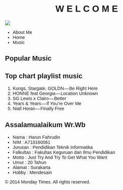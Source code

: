 
<!DOCTYPE HTML PUBLIC "-//W3C//DTD HTML 4.01 Transitional//EN" "http://www.w3.org/TR/html4/loose.dtd">
<html lang="en">
<head>
<meta http-equiv="Content-Type" content="text/html;charset=utf-8">
<title>Tugas Proyek T.I </title>
<style>
body {
    font-family: Verdana,sans-serif;
    font-size: 0.9em;
}

div#header, div#footer {
    padding: 10px;
    color: white;
    background-color: Deeppink;
}

div#content {
    margin: 5px;
    padding: 10px;
    background-color: Crimson;
}

div.article {
    margin: 5px;
    padding: 10px;
    background-color: pink
}

div#menu ul {
    padding: 0;
}

div#menu ul li {
    display: inline;
    margin: 5px;
}
</style>
</head>
<body>

<div id="header">
<h1><center>W E L C O M E </center></h1>
<img src="baground.jpg" width=”100″ height=”200″  />
</div>

<div id="menu">
<ul>
  <li>About Me</li>
  <li>Home</li>
  <li>Music</li>
</ul>
</div>

<div id="content">
<h2>Popular Music</h2>
<div class="article">
<h2> Top chart playlist music </h2>
  <ol>
  <li>Kungs, Stargate, GOLDN — Be Right Here</li>
  <li>HONNE feat Georgia — Location Unknown</li>
  <li>SG Lewis x Clairo — Better</li>
  <li>Years & Years — If You’re Over Me</li>
  <li>Niall Horan — Finally Free </li>
</ol>  
</div>
<div class="Biodata saya">
<h2>Assalamualaikum Wr.Wb</h2>
<ul>
  <li>Nama : Harun Fahrudin</li>
  <li>NIM : A710160061</li>
  <li>Jurusan : Pendidikan Teknik Informatika</li>
  <li>Falkultas : Fakultas Keguruan dan Ilmu Pendidikan</li>
  <li>Motto : Just Try And Try To Get What You Want</li>
  <li>Umur : 20 Tahun</li>
  <li>Alamat : Surakarta</li>
  <li>Hobby : Mendesain </li>
</ul>  
</div>
</div>

<div id="footer">
<p>&copy; 2014 Monday Times. All rights reserved.</p>
</div>

</body>
</html>

